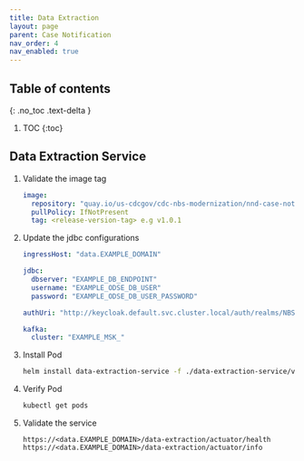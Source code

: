 ```yaml
---
title: Data Extraction
layout: page
parent: Case Notification
nav_order: 4
nav_enabled: true
---
```


## Table of contents
{: .no_toc .text-delta }

1. TOC
{:toc}

## Data Extraction Service

1. Validate the image tag
   ```yaml
   image:
     repository: "quay.io/us-cdcgov/cdc-nbs-modernization/nnd-case-notification-service/data-extraction-service"
     pullPolicy: IfNotPresent
     tag: <release-version-tag> e.g v1.0.1
   ```
2. Update the jdbc configurations
   ```yaml
   ingressHost: "data.EXAMPLE_DOMAIN"
   
   jdbc:
     dbserver: "EXAMPLE_DB_ENDPOINT"
     username: "EXAMPLE_ODSE_DB_USER"
     password: "EXAMPLE_ODSE_DB_USER_PASSWORD"
   
   authUri: "http://keycloak.default.svc.cluster.local/auth/realms/NBS"

   kafka:
     cluster: "EXAMPLE_MSK_"
   ```
3. Install Pod
   ```bash
   helm install data-extraction-service -f ./data-extraction-service/values.yaml data-extraction-service
   ```
4. Verify Pod
   ```bash
   kubectl get pods
   ```
5. Validate the service
   ```
   https://<data.EXAMPLE_DOMAIN>/data-extraction/actuator/health
   https://<data.EXAMPLE_DOMAIN>/data-extraction/actuator/info
   ```
